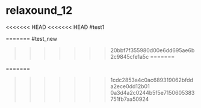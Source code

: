 # relaxound_12
<<<<<<< HEAD
<<<<<<< HEAD
#test1

=======
#test_new
>>>>>>> 20bbf7f355980d00e6dd695ae6b2c9845cfe1a5c
=======

=======

>>>>>>> 1cdc2853a4c0ac689319062bfdda2ece0dd12b01
>>>>>>> 0a3d4a2c0244b5f5e7150605383751fb7aa50924
